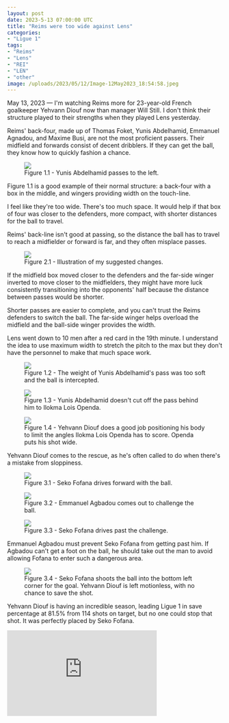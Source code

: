 ```yaml
---
layout: post
date: 2023-5-13 07:00:00 UTC
title: "Reims were too wide against Lens"
categories: 
- "Ligue 1"
tags: 
- "Reims"
- "Lens"
- "REI"
- "LEN"
- "other"
image: /uploads/2023/05/12/Image-12May2023_18:54:58.jpeg
--- 
```


May 13, 2023 — I'm watching Reims more for 23-year-old French goalkeeper Yehvann Diouf now than manager Will Still. I don't think their structure played to their strengths when they played Lens yesterday.

<!---more--->

Reims' back-four, made up of Thomas Foket, Yunis Abdelhamid, Emmanuel Agnadou, and Maxime Busi, are not the most proficient passers. Their midfield and forwards consist of decent dribblers. If they can get the ball, they know how to quickly fashion a chance.

<figure>
    <img src="https://tacticsjournal.com/uploads/2023/05/12/Image-12May2023_18:54:58.jpeg">
    <figcaption>Figure 1.1 - Yunis Abdelhamid passes to the left.</figcaption>
</figure>

Figure 1.1 is a good example of their normal structure: a back-four with a box in the middle, and wingers providing width on the touch-line.

I feel like they're too wide. There's too much space. It would help if that box of four was closer to the defenders, more compact, with shorter distances for the ball to travel.

Reims' back-line isn't good at passing, so the distance the ball has to travel to reach a midfielder or forward is far, and they often misplace passes.

<figure>
    <img src="https://tacticsjournal.com/uploads/2023/05/12/Image-12May2023_20:14:17.jpeg">
    <figcaption>Figure 2.1 - Illustration of my suggested changes.</figcaption>
</figure>

If the midfield box moved closer to the defenders and the far-side winger inverted to move closer to the midfielders, they might have more luck consistently transitioning into the opponents' half because the distance between passes would be shorter.

Shorter passes are easier to complete, and you can't trust the Reims defenders to switch the ball. The far-side winger helps overload the midfield and the ball-side winger provides the width.

Lens went down to 10 men after a red card in the 19th minute. I understand the idea to use maximum width to stretch the pitch to the max but they don't have the personnel to make that much space work. 

<figure>
    <img src="https://tacticsjournal.com/uploads/2023/05/12/Image-12May2023_18:55:10.jpeg">
    <figcaption>Figure 1.2 - The weight of Yunis Abdelhamid's pass was too soft and the ball is intercepted.</figcaption>
</figure>

<figure>
    <img src="https://tacticsjournal.com/uploads/2023/05/12/Image-12May2023_18:56:13.jpeg">
    <figcaption>Figure 1.3 - Yunis Abdelhamid doesn't cut off the pass behind him to Ilokma Lois Openda.</figcaption>
</figure>

<figure>
    <img src="https://tacticsjournal.com/uploads/2023/05/12/Image-12May2023_18:56:30.jpeg">
    <figcaption>Figure 1.4 - Yehvann Diouf does a good job positioning his body to limit the angles Ilokma Lois Openda has to score. Openda puts his shot wide.</figcaption>
</figure>

Yehvann Diouf comes to the rescue, as he's often called to do when there's a mistake from sloppiness.

<figure>
    <img src="https://tacticsjournal.com/uploads/2023/05/12/Image-12May2023_18:56:47.jpeg">
    <figcaption>Figure 3.1 - Seko Fofana drives forward with the ball.</figcaption>
</figure> 

<figure>
    <img src="https://tacticsjournal.com/uploads/2023/05/12/Image-12May2023_18:57:04.jpeg">
    <figcaption>Figure 3.2 - Emmanuel Agbadou comes out to challenge the ball.</figcaption>
</figure> 

<figure>
    <img src="https://tacticsjournal.com/uploads/2023/05/12/Image-12May2023_18:57:18.jpeg">
    <figcaption>Figure 3.3 - Seko Fofana drives past the challenge.</figcaption>
</figure> 

Emmanuel Agbadou must prevent Seko Fofana from getting past him. If Agbadou can't get a foot on the ball, he should take out the man to avoid allowing Fofana to enter such a dangerous area.

<figure>
    <img src="https://tacticsjournal.com/uploads/2023/05/12/Image-12May2023_18:57:31.jpeg">
    <figcaption>Figure 3.4 - Seko Fofana shoots the ball into the bottom left corner for the goal. Yehvann Diouf is left motionless, with no chance to save the shot.</figcaption>
</figure>

Yehvann Diouf is having an incredible season, leading Ligue 1 in save percentage at 81.5% from 114 shots on target, but no one could stop that shot. It was perfectly placed by Seko Fofana.

<div style="overflow:hidden; resize:none; max-width:100%;">
    <div id="embed-google-map" style="height:100%; width:100%; max-width:100%;">
        <iframe allowFullScreen="allowFullScreen" src="https://www.youtube.com/embed/RSgDIklLwdo?ecver=1&amp;iv_load_policy=1&amp;rel=0&amp;yt:stretch=16:9&amp;autohide=1&amp;color=red&amp;width=350&amp;width=350" width="350" height="200" allowtransparency="true" frameborder="0"></iframe>
    </div>
    <div style="text-align: center; margin: auto"></div>
</div>
<small>Would recommend muting the audio on the video because the song isn't very good. There's not many good compilations for Yehvann Diouf yet, and this is the best one I could find.</small>

Throughout Europe, teams are actively seeking goalkeepers, and those teams should be knocking on Reims' door to inquire about Yehvann Diouf.
